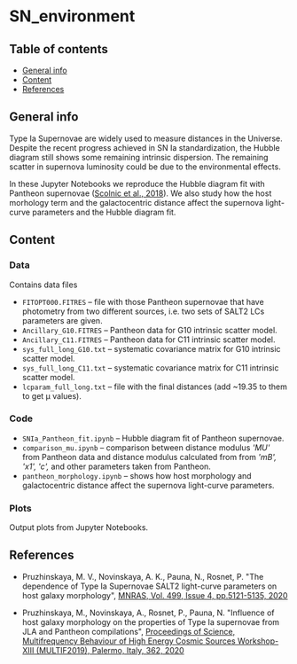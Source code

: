 # SN_environment

## Table of contents
* [General info](#general-info)
* [Content](#content)
* [References](#references)

## General info

Type Ia Supernovae are widely used to measure distances in the Universe. Despite the recent progress achieved in SN Ia standardization, the Hubble diagram still shows some remaining intrinsic dispersion. The remaining scatter in supernova luminosity could be due to the environmental effects.

In these Jupyter Notebooks we reproduce the Hubble diagram fit with Pantheon supernovae ([Scolnic et al., 2018](https://ui.adsabs.harvard.edu/abs/2018ApJ...859..101S/abstract)). We also study how the host morhology term and the galactocentric distance affect the supernova light-curve parameters and the Hubble diagram fit.


## Content

### Data

Contains data files
* `FITOPT000.FITRES` – file with those Pantheon supernovae that have photometry from two different sources, i.e. two sets of SALT2 LCs parameters are given.
* `Ancillary_G10.FITRES` – Pantheon data for G10 intrinsic scatter model.
* `Ancillary_C11.FITRES` – Pantheon data for C11 intrinsic scatter model.
* `sys_full_long_G10.txt` – systematic covariance matrix for G10 intrinsic scatter model.
* `sys_full_long_C11.txt` – systematic covariance matrix for C11 intrinsic scatter model.
* `lcparam_full_long.txt` – file with the final distances (add ~19.35 to them to get μ values).


### Code

* `SNIa_Pantheon_fit.ipynb` – Hubble diagram fit of Pantheon supernovae.
* `comparison_mu.ipynb` – comparison between distance modulus *'MU'* from Pantheon data and distance modulus calculated from from *'mB', 'x1', 'c',* and other parameters taken from Pantheon.
* `pantheon_morphology.ipynb` – shows how host morphology and galactocentric distance affect the supernova light-curve parameters.

### Plots
Output plots from Jupyter Notebooks.

## References
* Pruzhinskaya, M. V., Novinskaya, A. K., Pauna, N., Rosnet, P. "The dependence of Type Ia Supernovae SALT2 light-curve parameters on host galaxy morphology", [MNRAS, Vol. 499, Issue 4, pp.5121-5135, 2020](https://ui.adsabs.harvard.edu/abs/2020MNRAS.499.5121P/abstract)

* Pruzhinskaya, M., Novinskaya, A., Rosnet, P., Pauna, N. "Influence of host galaxy morphology on the properties of Type Ia supernovae from JLA and Pantheon compilations", [Proceedings of Science, Multifrequency Behaviour of High Energy Cosmic Sources Workshop- XIII (MULTIF2019), Palermo, Italy, 362, 2020](https://ui.adsabs.harvard.edu/abs/2020mbhe.confE..15P/abstract)
